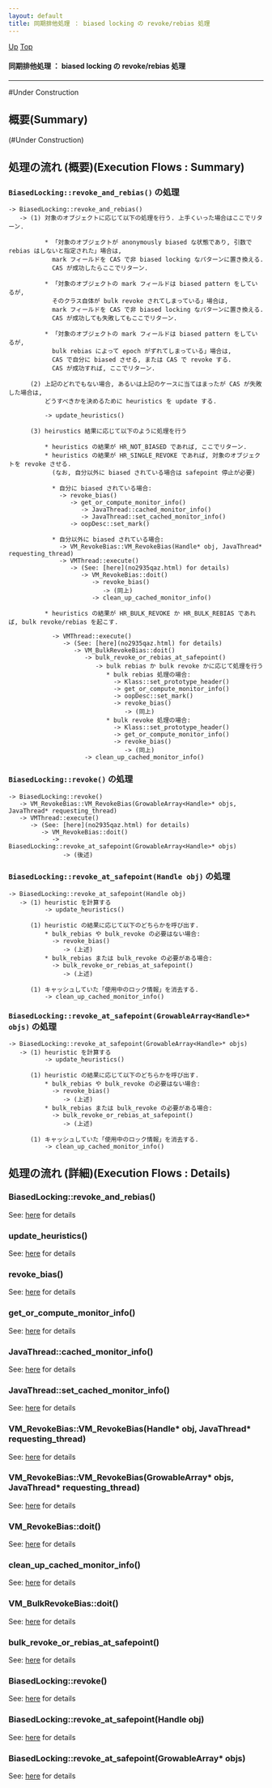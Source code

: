 ```yaml
---
layout: default
title: 同期排他処理 ： biased locking の revoke/rebias 処理  
---
```

[Up](no2114NIs.html) [Top](../index.html)

#### 同期排他処理 ： biased locking の revoke/rebias 処理  

--- 
#Under Construction

## 概要(Summary)
(#Under Construction)

## 処理の流れ (概要)(Execution Flows : Summary)
### `BiasedLocking::revoke_and_rebias()` の処理
```
-> BiasedLocking::revoke_and_rebias()
   -> (1) 対象のオブジェクトに応じて以下の処理を行う. 上手くいった場合はここでリターン.
          
          * 「対象のオブジェクトが anonymously biased な状態であり, 引数で rebias はしないと指定された」場合は, 
            mark フィールドを CAS で非 biased locking なパターンに置き換える.
            CAS が成功したらここでリターン.

          * 「対象のオブジェクトの mark フィールドは biased pattern をしているが,
            そのクラス自体が bulk revoke されてしまっている」場合は, 
            mark フィールドを CAS で非 biased locking なパターンに置き換える.
            CAS が成功しても失敗してもここでリターン.

          * 「対象のオブジェクトの mark フィールドは biased pattern をしているが,
            bulk rebias によって epoch がずれてしまっている」場合は,
            CAS で自分に biased させる, または CAS で revoke する.
            CAS が成功すれば, ここでリターン.

      (2) 上記のどれでもない場合, あるいは上記のケースに当てはまったが CAS が失敗した場合は, 
          どうすべきかを決めるために heuristics を update する.

          -> update_heuristics()

      (3) heirustics 結果に応じて以下のように処理を行う
          
          * heuristics の結果が HR_NOT_BIASED であれば, ここでリターン.
          * heuristics の結果が HR_SINGLE_REVOKE であれば, 対象のオブジェクトを revoke させる.
            (なお, 自分以外に biased されている場合は safepoint 停止が必要)

            * 自分に biased されている場合:
              -> revoke_bias()
                 -> get_or_compute_monitor_info()
                    -> JavaThread::cached_monitor_info()
                    -> JavaThread::set_cached_monitor_info()
                 -> oopDesc::set_mark()

            * 自分以外に biased されている場合:
              -> VM_RevokeBias::VM_RevokeBias(Handle* obj, JavaThread* requesting_thread)
              -> VMThread::execute()
                 -> (See: [here](no2935qaz.html) for details)
                    -> VM_RevokeBias::doit()
                       -> revoke_bias()
                          -> (同上)
                       -> clean_up_cached_monitor_info()

          * heuristics の結果が HR_BULK_REVOKE か HR_BULK_REBIAS であれば, bulk revoke/rebias を起こす.
            
            -> VMThread::execute()
               -> (See: [here](no2935qaz.html) for details)
                  -> VM_BulkRevokeBias::doit()
                     -> bulk_revoke_or_rebias_at_safepoint()
                        -> bulk rebias か bulk revoke かに応じて処理を行う
                           * bulk rebias 処理の場合:
                             -> Klass::set_prototype_header()
                             -> get_or_compute_monitor_info()
                             -> oopDesc::set_mark()
                             -> revoke_bias()
                                -> (同上)
                           * bulk revoke 処理の場合:
                             -> Klass::set_prototype_header()
                             -> get_or_compute_monitor_info()
                             -> revoke_bias()
                                -> (同上)
                     -> clean_up_cached_monitor_info()
```

### `BiasedLocking::revoke()` の処理
```
-> BiasedLocking::revoke()
   -> VM_RevokeBias::VM_RevokeBias(GrowableArray<Handle>* objs, JavaThread* requesting_thread)
   -> VMThread::execute()
      -> (See: [here](no2935qaz.html) for details)
         -> VM_RevokeBias::doit()
            -> BiasedLocking::revoke_at_safepoint(GrowableArray<Handle>* objs)
               -> (後述)
```

### `BiasedLocking::revoke_at_safepoint(Handle obj)` の処理
```
-> BiasedLocking::revoke_at_safepoint(Handle obj)
   -> (1) heuristic を計算する
          -> update_heuristics()
  
      (1) heuristic の結果に応じて以下のどちらかを呼び出す.
          * bulk_rebias や bulk_revoke の必要はない場合:
            -> revoke_bias()
               -> (上述)
          * bulk_rebias または bulk_revoke の必要がある場合:
            -> bulk_revoke_or_rebias_at_safepoint()
               -> (上述)
            
      (1) キャッシュしていた「使用中のロック情報」を消去する.
          -> clean_up_cached_monitor_info()
```

### `BiasedLocking::revoke_at_safepoint(GrowableArray<Handle>* objs)` の処理
```
-> BiasedLocking::revoke_at_safepoint(GrowableArray<Handle>* objs)
   -> (1) heuristic を計算する
          -> update_heuristics()
  
      (1) heuristic の結果に応じて以下のどちらかを呼び出す.
          * bulk_rebias や bulk_revoke の必要はない場合:
            -> revoke_bias()
               -> (上述)
          * bulk_rebias または bulk_revoke の必要がある場合:
            -> bulk_revoke_or_rebias_at_safepoint()
               -> (上述)
  
      (1) キャッシュしていた「使用中のロック情報」を消去する.
          -> clean_up_cached_monitor_info()
```

## 処理の流れ (詳細)(Execution Flows : Details)
### BiasedLocking::revoke_and_rebias()
See: [here](no28916mqQ.html) for details

### update_heuristics()
See: [here](no28916aTp.html) for details

### revoke_bias()
See: [here](no28916A_c.html) for details
### get_or_compute_monitor_info()
See: [here](no28916NJj.html) for details
### JavaThread::cached_monitor_info()
See: [here](no3197731F.html) for details
### JavaThread::set_cached_monitor_info()
See: [here](no31977Fs2.html) for details
### VM_RevokeBias::VM_RevokeBias(Handle* obj, JavaThread* requesting_thread)
See: [here](no31977EAM.html) for details
### VM_RevokeBias::VM_RevokeBias(GrowableArray<Handle>* objs, JavaThread* requesting_thread)
See: [here](no31977RKS.html) for details
### VM_RevokeBias::doit()
See: [here](no28916z0W.html) for details
### clean_up_cached_monitor_info()
See: [here](no3059btg.html) for details

### VM_BulkRevokeBias::doit()
See: [here](no28916ndv.html) for details
### bulk_revoke_or_rebias_at_safepoint()
See: [here](no28916mxE.html) for details

### BiasedLocking::revoke()
See: [here](no31977eUY.html) for details

### BiasedLocking::revoke_at_safepoint(Handle obj)
See: [here](no289160n1.html) for details

### BiasedLocking::revoke_at_safepoint(GrowableArray<Handle>* objs)
See: [here](no31977ree.html) for details







